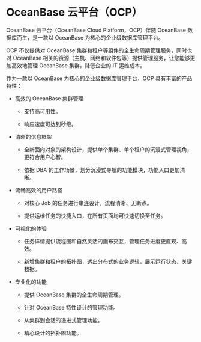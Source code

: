 # OceanBase 云平台（OCP）

OceanBase 云平台（OceanBase Cloud Platform，OCP）伴随 OceanBase 数据库而生，是一款以 OceanBase 为核心的企业级数据库管理平台。

OCP 不仅提供对 OceanBase 集群和租户等组件的全生命周期管理服务，同时也对 OceanBase 相关的资源（主机、网络和软件包等）提供管理服务，让您能够更加高效地管理 OceanBase 集群，降低企业的 IT 运维成本。

作为一款以 OceanBase 为核心的企业级数据库管理平台，OCP 具有丰富的产品特性：

* 高效的 OceanBase 集群管理

  * 支持高可用性。

  * 响应速度可达到秒级。

* 清晰的信息框架

  * 全新面向对象的架构设计，提供单个集群、单个租户的沉浸式管理视角，更符合用户心智。

  * 依据 DBA 的工作场景，划分沉浸式导航的功能模块，功能入口更加清晰。

* 流畅高效的用户路径

  * 对核心 Job 的任务进行串连设计，流程清晰、无断点。

  * 提供运维任务的快捷入口，在所有页面均可快速切换至任务。

* 可视化的体验

  * 任务详情提供流程图和自然灵活的画布交互，管理任务进度更直观、高效。

  * 新增集群和租户的拓扑图，透出分布式的业务逻辑，展示运行状态、关键数据。

* 专业化的功能

  * 提供 OceanBase 集群的全生命周期管理。

  * 针对 OceanBase 特性设计的管理功能。

  * 从集群到会话的递进式管理功能。

  * 精心设计的拓扑图功能。
